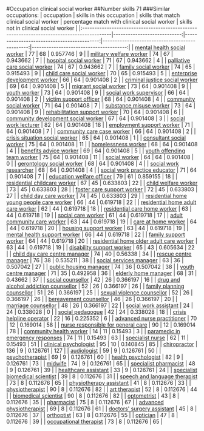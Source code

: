 #Occupation clinical social worker
##Number skills 71
###Similar occupations:
| occupation                                                                                |   skills in this occupation |   skills that match clinical social worker |   percentage match with clinical social worker |   skills not in clinical social worker |
|:------------------------------------------------------------------------------------------|----------------------------:|-------------------------------------------:|-----------------------------------------------:|---------------------------------------:|
| [mental health social worker](mental_health_social_worker.md)                             |                          77 |                                         68 |                                       0.957746 |                                      9 |
| [military welfare worker](military_welfare_worker.md)                                     |                          74 |                                         67 |                                       0.943662 |                                      7 |
| [hospital social worker](hospital_social_worker.md)                                       |                          71 |                                         67 |                                       0.943662 |                                      4 |
| [palliative care social worker](palliative_care_social_worker.md)                         |                          74 |                                         67 |                                       0.943662 |                                      7 |
| [family social worker](family_social_worker.md)                                           |                          74 |                                         65 |                                       0.915493 |                                      9 |
| [child care social worker](child_care_social_worker.md)                                   |                          70 |                                         65 |                                       0.915493 |                                      5 |
| [enterprise development worker](enterprise_development_worker.md)                         |                          66 |                                         64 |                                       0.901408 |                                      2 |
| [criminal justice social worker](criminal_justice_social_worker.md)                       |                          69 |                                         64 |                                       0.901408 |                                      5 |
| [migrant social worker](migrant_social_worker.md)                                         |                          73 |                                         64 |                                       0.901408 |                                      9 |
| [youth worker](youth_worker.md)                                                           |                          73 |                                         64 |                                       0.901408 |                                      9 |
| [social work supervisor](social_work_supervisor.md)                                       |                          66 |                                         64 |                                       0.901408 |                                      2 |
| [victim support officer](victim_support_officer.md)                                       |                          68 |                                         64 |                                       0.901408 |                                      4 |
| [community social worker](community_social_worker.md)                                     |                          71 |                                         64 |                                       0.901408 |                                      7 |
| [substance misuse worker](substance_misuse_worker.md)                                     |                          73 |                                         64 |                                       0.901408 |                                      9 |
| [rehabilitation support worker](rehabilitation_support_worker.md)                         |                          70 |                                         64 |                                       0.901408 |                                      6 |
| [community development social worker](community_development_social_worker.md)             |                          67 |                                         64 |                                       0.901408 |                                      3 |
| [social work lecturer](social_work_lecturer.md)                                           |                          82 |                                         64 |                                       0.901408 |                                     18 |
| [employment support worker](employment_support_worker.md)                                 |                          71 |                                         64 |                                       0.901408 |                                      7 |
| [community care case worker](community_care_case_worker.md)                               |                          66 |                                         64 |                                       0.901408 |                                      2 |
| [crisis situation social worker](crisis_situation_social_worker.md)                       |                          65 |                                         64 |                                       0.901408 |                                      1 |
| [consultant social worker](consultant_social_worker.md)                                   |                          75 |                                         64 |                                       0.901408 |                                     11 |
| [homelessness worker](homelessness_worker.md)                                             |                          68 |                                         64 |                                       0.901408 |                                      4 |
| [benefits advice worker](benefits_advice_worker.md)                                       |                          69 |                                         64 |                                       0.901408 |                                      5 |
| [youth offending team worker](youth_offending_team_worker.md)                             |                          75 |                                         64 |                                       0.901408 |                                     11 |
| [social worker](social_worker.md)                                                         |                          64 |                                         64 |                                       0.901408 |                                      0 |
| [gerontology social worker](gerontology_social_worker.md)                                 |                          68 |                                         64 |                                       0.901408 |                                      4 |
| [social work researcher](social_work_researcher.md)                                       |                          68 |                                         64 |                                       0.901408 |                                      4 |
| [social work practice educator](social_work_practice_educator.md)                         |                          71 |                                         64 |                                       0.901408 |                                      7 |
| [education welfare officer](education_welfare_officer.md)                                 |                          79 |                                         61 |                                       0.859155 |                                     18 |
| [residential childcare worker](residential_childcare_worker.md)                           |                          67 |                                         45 |                                       0.633803 |                                     22 |
| [child welfare worker](child_welfare_worker.md)                                           |                          73 |                                         45 |                                       0.633803 |                                     28 |
| [foster care support worker](foster_care_support_worker.md)                               |                          72 |                                         45 |                                       0.633803 |                                     27 |
| [child day care worker](child_day_care_worker.md)                                         |                          74 |                                         45 |                                       0.633803 |                                     29 |
| [residential home young people care worker](residential_home_young_people_care_worker.md) |                          66 |                                         44 |                                       0.619718 |                                     22 |
| [residential home adult care worker](residential_home_adult_care_worker.md)               |                          62 |                                         44 |                                       0.619718 |                                     18 |
| [residential care home worker](residential_care_home_worker.md)                           |                          63 |                                         44 |                                       0.619718 |                                     19 |
| [social care worker](social_care_worker.md)                                               |                          61 |                                         44 |                                       0.619718 |                                     17 |
| [adult community care worker](adult_community_care_worker.md)                             |                          63 |                                         44 |                                       0.619718 |                                     19 |
| [care at home worker](care_at_home_worker.md)                                             |                          64 |                                         44 |                                       0.619718 |                                     20 |
| [housing support worker](housing_support_worker.md)                                       |                          63 |                                         44 |                                       0.619718 |                                     19 |
| [mental health support worker](mental_health_support_worker.md)                           |                          66 |                                         44 |                                       0.619718 |                                     22 |
| [family support worker](family_support_worker.md)                                         |                          64 |                                         44 |                                       0.619718 |                                     20 |
| [residential home older adult care worker](residential_home_older_adult_care_worker.md)   |                          63 |                                         44 |                                       0.619718 |                                     19 |
| [disability support worker](disability_support_worker.md)                                 |                          65 |                                         43 |                                       0.605634 |                                     22 |
| [child day care centre manager](child_day_care_centre_manager.md)                         |                          74 |                                         40 |                                       0.56338  |                                     34 |
| [rescue centre manager](rescue_centre_manager.md)                                         |                          76 |                                         38 |                                       0.535211 |                                     38 |
| [social services manager](social_services_manager.md)                                     |                          63 |                                         36 |                                       0.507042 |                                     27 |
| [public housing manager](public_housing_manager.md)                                       |                          74 |                                         36 |                                       0.507042 |                                     38 |
| [youth centre manager](youth_centre_manager.md)                                           |                          71 |                                         35 |                                       0.492958 |                                     36 |
| [elderly home manager](elderly_home_manager.md)                                           |                          68 |                                         31 |                                       0.43662  |                                     37 |
| [social counsellor](social_counsellor.md)                                                 |                          42 |                                         26 |                                       0.366197 |                                     16 |
| [drug and alcohol addiction counsellor](drug_and_alcohol_addiction_counsellor.md)         |                          52 |                                         26 |                                       0.366197 |                                     26 |
| [family planning counsellor](family_planning_counsellor.md)                               |                          51 |                                         26 |                                       0.366197 |                                     25 |
| [sexual violence counsellor](sexual_violence_counsellor.md)                               |                          52 |                                         26 |                                       0.366197 |                                     26 |
| [bereavement counsellor](bereavement_counsellor.md)                                       |                          46 |                                         26 |                                       0.366197 |                                     20 |
| [marriage counsellor](marriage_counsellor.md)                                             |                          48 |                                         26 |                                       0.366197 |                                     22 |
| [social work assistant](social_work_assistant.md)                                         |                          24 |                                         24 |                                       0.338028 |                                      0 |
| [social pedagogue](social_pedagogue.md)                                                   |                          42 |                                         24 |                                       0.338028 |                                     18 |
| [crisis helpline operator](crisis_helpline_operator.md)                                   |                          22 |                                         16 |                                       0.225352 |                                      6 |
| [advanced nurse practitioner](advanced_nurse_practitioner.md)                             |                          70 |                                         12 |                                       0.169014 |                                     58 |
| [nurse responsible for general care](nurse_responsible_for_general_care.md)               |                          90 |                                         12 |                                       0.169014 |                                     78 |
| [community health worker](community_health_worker.md)                                     |                          14 |                                         11 |                                       0.15493  |                                      3 |
| [paramedic in emergency responses](paramedic_in_emergency_responses.md)                   |                          74 |                                         11 |                                       0.15493  |                                     63 |
| [specialist nurse](specialist_nurse.md)                                                   |                          62 |                                         11 |                                       0.15493  |                                     51 |
| [clinical psychologist](clinical_psychologist.md)                                         |                          95 |                                         10 |                                       0.140845 |                                     85 |
| [chiropractor](chiropractor.md)                                                           |                         136 |                                          9 |                                       0.126761 |                                    127 |
| [audiologist](audiologist.md)                                                             |                          59 |                                          9 |                                       0.126761 |                                     50 |
| [psychotherapist](psychotherapist.md)                                                     |                          69 |                                          9 |                                       0.126761 |                                     60 |
| [health psychologist](health_psychologist.md)                                             |                          82 |                                          9 |                                       0.126761 |                                     73 |
| [midwife](midwife.md)                                                                     |                          74 |                                          9 |                                       0.126761 |                                     65 |
| [specialist pharmacist](specialist_pharmacist.md)                                         |                          48 |                                          9 |                                       0.126761 |                                     39 |
| [healthcare assistant](healthcare_assistant.md)                                           |                          33 |                                          9 |                                       0.126761 |                                     24 |
| [specialist biomedical scientist](specialist_biomedical_scientist.md)                     |                          39 |                                          8 |                                       0.112676 |                                     31 |
| [speech and language therapist](speech_and_language_therapist.md)                         |                          73 |                                          8 |                                       0.112676 |                                     65 |
| [physiotherapy assistant](physiotherapy_assistant.md)                                     |                          41 |                                          8 |                                       0.112676 |                                     33 |
| [physiotherapist](physiotherapist.md)                                                     |                          90 |                                          8 |                                       0.112676 |                                     82 |
| [art therapist](art_therapist.md)                                                         |                          52 |                                          8 |                                       0.112676 |                                     44 |
| [biomedical scientist](biomedical_scientist.md)                                           |                          90 |                                          8 |                                       0.112676 |                                     82 |
| [optometrist](optometrist.md)                                                             |                          43 |                                          8 |                                       0.112676 |                                     35 |
| [pharmacist](pharmacist.md)                                                               |                          75 |                                          8 |                                       0.112676 |                                     67 |
| [advanced physiotherapist](advanced_physiotherapist.md)                                   |                          69 |                                          8 |                                       0.112676 |                                     61 |
| [doctors' surgery assistant](doctors'_surgery_assistant.md)                               |                          45 |                                          8 |                                       0.112676 |                                     37 |
| [orthoptist](orthoptist.md)                                                               |                          63 |                                          8 |                                       0.112676 |                                     55 |
| [optician](optician.md)                                                                   |                          47 |                                          8 |                                       0.112676 |                                     39 |
| [occupational therapist](occupational_therapist.md)                                       |                          73 |                                          8 |                                       0.112676 |                                     65 |
